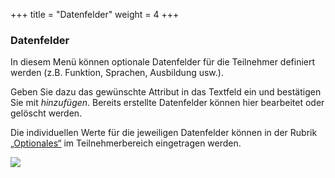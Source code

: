 +++
title = "Datenfelder"
weight = 4
+++

### Datenfelder 


In diesem Menü können optionale Datenfelder für die Teilnehmer definiert werden (z.B. Funktion,
Sprachen, Ausbildung usw.).  

Geben Sie dazu das gewünschte Attribut in das Textfeld ein und bestätigen Sie mit *hinzufügen*. Bereits erstellte Datenfelder können hier 
bearbeitet oder gelöscht werden.

Die individuellen Werte für die jeweiligen Datenfelder können in der Rubrik
[„Optionales“](/de/mutieren/mutation/teilnehmerliste/#optionales) im Teilnehmerbereich eingetragen werden.

![](/img/admin_datenfelder.png?classes=shadow)




